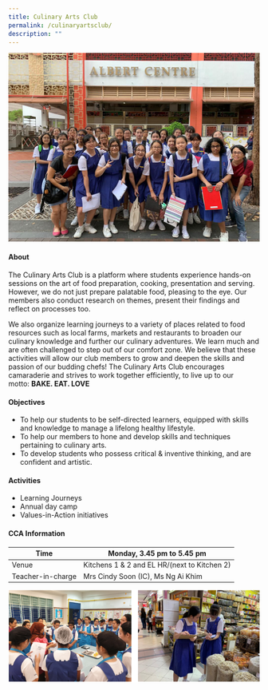 ```yaml
---
title: Culinary Arts Club
permalink: /culinaryartsclub/
description: ""
---
```

![](/images/CCA/Clubs%20and%20Societies/Culinary%20Arts%20Club/C1.jpg)

#### **About**


The Culinary Arts Club is a platform where students experience hands-on sessions on the art of food preparation, cooking, presentation and serving. However, we do not just prepare palatable food, pleasing to the eye. Our members also conduct research on themes, present their findings and reflect on processes too.  

  

We also organize learning journeys to a variety of places related to food resources such as local farms, markets and restaurants to broaden our culinary knowledge and further our culinary adventures. We learn much and are often challenged to step out of our comfort zone. We believe that these activities will allow our club members to grow and deepen the skills and passion of our budding chefs! The Culinary Arts Club encourages camaraderie and strives to work together efficiently, to live up to our motto: **BAKE. EAT. LOVE**

#### **Objectives**


*   To help our students to be self-directed learners, equipped with skills and knowledge to manage a lifelong healthy lifestyle.
*   To help our members to hone and develop skills and techniques pertaining to culinary arts.
*   To develop students who possess critical & inventive thinking, and are confident and artistic.

#### **Activities**


*   Learning Journeys
*   Annual day camp
*   Values-in-Action initiatives

#### **CCA Information**


| Time               | Monday, 3.45 pm to 5.45 pm                        |
|--------------------|---------------------------------------------------|
| Venue              | Kitchens 1 & 2 and EL HR/(next to Kitchen 2)      |
| Teacher-in-charge  | Mrs Cindy Soon (IC), Ms Ng Ai Khim  |


![](/images/CCA/Clubs%20and%20Societies/Culinary%20Arts%20Club/C2.png)